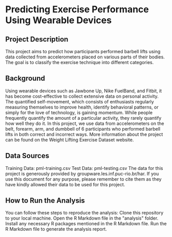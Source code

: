 # Predicting Exercise Performance Using Wearable Devices

## Project Description
This project aims to predict how participants performed barbell lifts using data collected from accelerometers placed on various parts of their bodies. The goal is to classify the exercise technique into different categories.

## Background
Using wearable devices such as Jawbone Up, Nike FuelBand, and Fitbit, it has become cost-effective to collect extensive data on personal activity. The quantified self-movement, which consists of enthusiasts regularly measuring themselves to improve health, identify behavioral patterns, or simply for the love of technology, is gaining momentum. While people frequently quantify the amount of a particular activity, they rarely quantify how well they do it. In this project, we use data from accelerometers on the belt, forearm, arm, and dumbbell of 6 participants who performed barbell lifts in both correct and incorrect ways. More information about the project can be found on the Weight Lifting Exercise Dataset website.

## Data Sources
Training Data: pml-training.csv
Test Data: pml-testing.csv
The data for this project is generously provided by groupware.les.inf.puc-rio.br/har. If you use this document for any purpose, please remember to cite them as they have kindly allowed their data to be used for this project.

## How to Run the Analysis
You can follow these steps to reproduce the analysis:
Clone this repository to your local machine.
Open the R Markdown file in the "analysis" folder.
Install any necessary R packages mentioned in the R Markdown file.
Run the R Markdown file to generate the analysis report.
